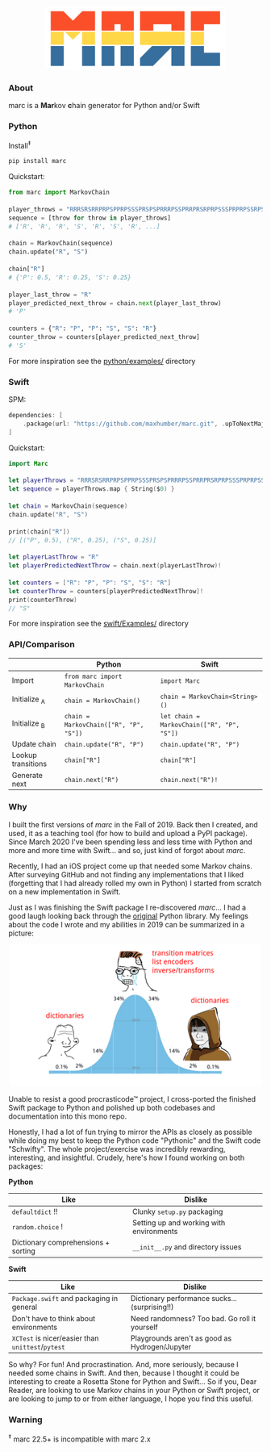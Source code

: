 <div align="center">
  <img alt="marc" src="images/logo.png" height="125px">
</div>


### About

marc is a **Mar**kov **c**hain generator for Python and/or Swift


### Python

Install<sup>‡</sup>

```sh
pip install marc
```


Quickstart:

```python
from marc import MarkovChain

player_throws = "RRRSRSRRPRPSPPRPSSSPRSPSPRRRPSSPRRPRSRPRPSSSPRPRPSSRPSRPRSSPRP"
sequence = [throw for throw in player_throws]
# ['R', 'R', 'R', 'S', 'R', 'S', 'R', ...]

chain = MarkovChain(sequence)
chain.update("R", "S")

chain["R"]
# {'P': 0.5, 'R': 0.25, 'S': 0.25}

player_last_throw = "R"
player_predicted_next_throw = chain.next(player_last_throw)
# 'P'

counters = {"R": "P", "P": "S", "S": "R"}
counter_throw = counters[player_predicted_next_throw]
# 'S'
```

For more inspiration see the [python/examples/](python/examples/) directory


### Swift

SPM:

```swift
dependencies: [
    .package(url: "https://github.com/maxhumber/marc.git", .upToNextMajor(from: "22.5.0"))
]
```


Quickstart:

```swift
import Marc

let playerThrows = "RRRSRSRRPRPSPPRPSSSPRSPSPRRRPSSPRRPRSRPRPSSSPRPRPSSRPSRPRSSPRP"
let sequence = playerThrows.map { String($0) }

let chain = MarkovChain(sequence)
chain.update("R", "S")

print(chain["R"])
// [("P", 0.5), ("R", 0.25), ("S", 0.25)]

let playerLastThrow = "R"
let playerPredictedNextThrow = chain.next(playerLastThrow)!

let counters = ["R": "P", "P": "S", "S": "R"]
let counterThrow = counters[playerPredictedNextThrow]!
print(counterThrow)
// "S"
```

For more inspiration see the [swift/Examples/](swift/Examples/) directory


### API/Comparison

|                         | Python                                 | Swift                                      |
| ----------------------- | -------------------------------------- | ------------------------------------------ |
| Import                  | `from marc import MarkovChain`         | `import Marc`                              |
| Initialize <sub>A</sub> | `chain = MarkovChain()`                | `chain = MarkovChain<String>()`            |
| Initialize <sub>B</sub> | `chain = MarkovChain(["R", "P", "S"])` | `let chain = MarkovChain(["R", "P", "S"])` |
| Update chain            | `chain.update("R", "P")`               | `chain.update("R", "P")`                   |
| Lookup transitions      | `chain["R"]`                           | `chain["R"]`                               |
| Generate next           | `chain.next("R")`                      | `chain.next("R")!`                         |


### Why

I built the first versions of *marc* in the Fall of 2019. Back then I created, and used, it as a teaching tool (for how to build and upload a PyPI package). Since March 2020 I've been spending less and less time with Python and more and more time with Swift... and so, just kind of forgot about *marc*.

Recently, I had an iOS project come up that needed some Markov chains. After surveying GitHub and not finding any implementations that I liked (forgetting that I had already rolled my own in Python) I started from scratch on a new implementation in Swift. 

Just as I was finishing the Swift package I re-discovered *marc*... I had a good laugh looking back through the [original](https://github.com/maxhumber/marc/tree/5ea21639aba16fcfe15c5de25049d024e0bb3332) Python library. My feelings about the code I wrote and my abilities in 2019 can be summarized in a picture:

<div align="center">
   <img alt="meme" src="images/meme.png" width="500px">
</div>


Unable to resist a good procrasticode™ project, I cross-ported the finished Swift package to Python and polished up both codebases and documentation into this mono repo. 

Honestly, I had a lot of fun trying to mirror the APIs as closely as possible while doing my best to keep the Python code "Pythonic" and the Swift code "Schwifty". The whole project/exercise was incredibly rewarding, interesting, and insightful. Crudely, here's how I found working on both packages:

**Python**

| Like                                | Dislike                                  |
| ----------------------------------- | ---------------------------------------- |
| `defaultdict` !!                    | Clunky `setup.py` packaging              |
| `random.choice` !                   | Setting up and working with environments |
| Dictionary comprehensions + sorting | `__init__.py` and directory issues       |

**Swift**

| Like                                              | Dislike                                        |
| ------------------------------------------------- | ---------------------------------------------- |
| `Package.swift` and packaging in general          | Dictionary performance sucks... (surprising!!) |
| Don't have to think about environments            | Need randomness? Too bad. Go roll it yourself  |
| `XCTest` is nicer/easier than `unittest`/`pytest` | Playgrounds aren't as good as Hydrogen/Jupyter |

So why? For fun! And procrastination. And, more seriously, because I needed some chains in Swift. And then, because I thought it could be interesting to create a Rosetta Stone for Python and Swift... So if you, Dear Reader, are looking to use Markov chains in your Python or Swift project, or are looking to jump to or from either language, I hope you find this useful.


### Warning

<sup>‡</sup> marc 22.5+ is incompatible with marc 2.x
